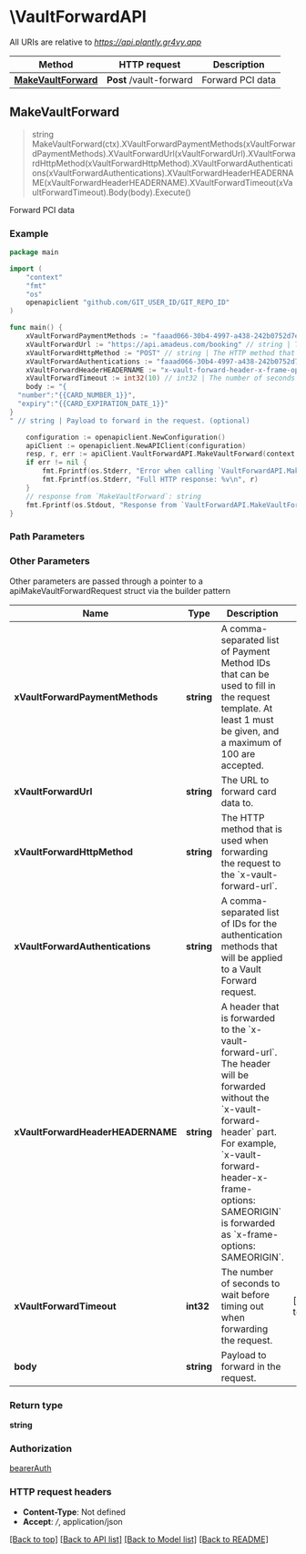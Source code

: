 # \VaultForwardAPI

All URIs are relative to *https://api.plantly.gr4vy.app*

Method | HTTP request | Description
------------- | ------------- | -------------
[**MakeVaultForward**](VaultForwardAPI.md#MakeVaultForward) | **Post** /vault-forward | Forward PCI data



## MakeVaultForward

> string MakeVaultForward(ctx).XVaultForwardPaymentMethods(xVaultForwardPaymentMethods).XVaultForwardUrl(xVaultForwardUrl).XVaultForwardHttpMethod(xVaultForwardHttpMethod).XVaultForwardAuthentications(xVaultForwardAuthentications).XVaultForwardHeaderHEADERNAME(xVaultForwardHeaderHEADERNAME).XVaultForwardTimeout(xVaultForwardTimeout).Body(body).Execute()

Forward PCI data



### Example

```go
package main

import (
	"context"
	"fmt"
	"os"
	openapiclient "github.com/GIT_USER_ID/GIT_REPO_ID"
)

func main() {
	xVaultForwardPaymentMethods := "faaad066-30b4-4997-a438-242b0752d7e1,faaad066-30b4-4997-a438-242b0752d7e2" // string | A comma-separated list of Payment Method IDs that can be used to fill in the request template. At least 1 must be given, and a maximum of 100 are accepted.
	xVaultForwardUrl := "https://api.amadeus.com/booking" // string | The URL to forward card data to.
	xVaultForwardHttpMethod := "POST" // string | The HTTP method that is used when forwarding the request to the `x-vault-forward-url`.
	xVaultForwardAuthentications := "faaad066-30b4-4997-a438-242b0752d7e1,faaad066-30b4-4997-a438-242b0752d7e2" // string | A comma-separated list of IDs for the authentication methods that will be applied to a Vault Forward request. (optional)
	xVaultForwardHeaderHEADERNAME := "x-vault-forward-header-x-frame-options" // string | A header that is forwarded to the `x-vault-forward-url`. The header will be forwarded without the `x-vault-forward-header` part. For example, `x-vault-forward-header-x-frame-options: SAMEORIGIN` is forwarded as `x-frame-options: SAMEORIGIN`. (optional)
	xVaultForwardTimeout := int32(10) // int32 | The number of seconds to wait before timing out when forwarding the request. (optional) (default to 30)
	body := "{
  "number":"{{CARD_NUMBER_1}}",
  "expiry":"{{CARD_EXPIRATION_DATE_1}}"
}
" // string | Payload to forward in the request. (optional)

	configuration := openapiclient.NewConfiguration()
	apiClient := openapiclient.NewAPIClient(configuration)
	resp, r, err := apiClient.VaultForwardAPI.MakeVaultForward(context.Background()).XVaultForwardPaymentMethods(xVaultForwardPaymentMethods).XVaultForwardUrl(xVaultForwardUrl).XVaultForwardHttpMethod(xVaultForwardHttpMethod).XVaultForwardAuthentications(xVaultForwardAuthentications).XVaultForwardHeaderHEADERNAME(xVaultForwardHeaderHEADERNAME).XVaultForwardTimeout(xVaultForwardTimeout).Body(body).Execute()
	if err != nil {
		fmt.Fprintf(os.Stderr, "Error when calling `VaultForwardAPI.MakeVaultForward``: %v\n", err)
		fmt.Fprintf(os.Stderr, "Full HTTP response: %v\n", r)
	}
	// response from `MakeVaultForward`: string
	fmt.Fprintf(os.Stdout, "Response from `VaultForwardAPI.MakeVaultForward`: %v\n", resp)
}
```

### Path Parameters



### Other Parameters

Other parameters are passed through a pointer to a apiMakeVaultForwardRequest struct via the builder pattern


Name | Type | Description  | Notes
------------- | ------------- | ------------- | -------------
 **xVaultForwardPaymentMethods** | **string** | A comma-separated list of Payment Method IDs that can be used to fill in the request template. At least 1 must be given, and a maximum of 100 are accepted. | 
 **xVaultForwardUrl** | **string** | The URL to forward card data to. | 
 **xVaultForwardHttpMethod** | **string** | The HTTP method that is used when forwarding the request to the &#x60;x-vault-forward-url&#x60;. | 
 **xVaultForwardAuthentications** | **string** | A comma-separated list of IDs for the authentication methods that will be applied to a Vault Forward request. | 
 **xVaultForwardHeaderHEADERNAME** | **string** | A header that is forwarded to the &#x60;x-vault-forward-url&#x60;. The header will be forwarded without the &#x60;x-vault-forward-header&#x60; part. For example, &#x60;x-vault-forward-header-x-frame-options: SAMEORIGIN&#x60; is forwarded as &#x60;x-frame-options: SAMEORIGIN&#x60;. | 
 **xVaultForwardTimeout** | **int32** | The number of seconds to wait before timing out when forwarding the request. | [default to 30]
 **body** | **string** | Payload to forward in the request. | 

### Return type

**string**

### Authorization

[bearerAuth](../README.md#bearerAuth)

### HTTP request headers

- **Content-Type**: Not defined
- **Accept**: */*, application/json

[[Back to top]](#) [[Back to API list]](../README.md#documentation-for-api-endpoints)
[[Back to Model list]](../README.md#documentation-for-models)
[[Back to README]](../README.md)

